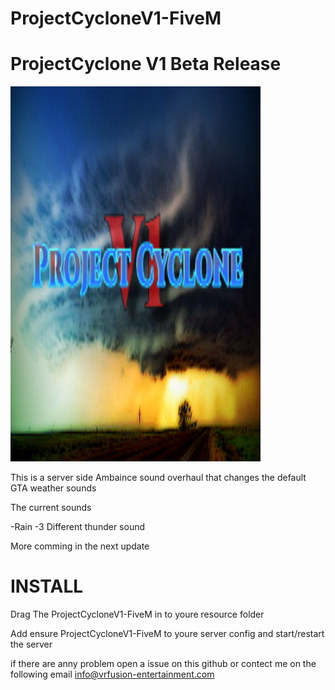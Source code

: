 # ProjectCycloneV1-FiveM



# ProjectCyclone V1 Beta Release

 <img src="img/Banner.jpg" height="600" width="400">


This is a server side Ambaince sound overhaul
that changes the default GTA weather sounds

The current sounds

-Rain
-3 Different thunder sound


More comming in the next update 



# INSTALL

Drag The ProjectCycloneV1-FiveM in to youre resource folder

Add ensure ProjectCycloneV1-FiveM to youre server config
and start/restart the server

if there are anny problem open a issue on this github
or
contect me on the following email
info@vrfusion-entertainment.com
